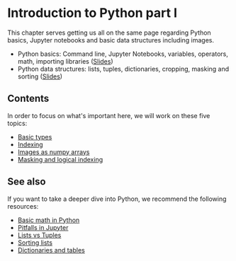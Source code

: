 # Introduction to Python part I

This chapter serves getting us all on the same page regarding Python basics, Jupyter notebooks and basic data structures including images.

* Python basics: Command line, Jupyter Notebooks, variables, operators, math, importing libraries ([Slides](./Python_basics.pdf))
* Python data structures: lists, tuples, dictionaries, cropping, masking and sorting ([Slides](./Python_data_structures.pdf))

## Contents

In order to focus on what's important here, we will work on these five topics:

- [Basic types](01_Basic_types.ipynb)
- [Indexing](02_cropping_lists.ipynb)
- [Images as numpy arrays](03_cropping_images.ipynb)
- [Masking and logical indexing](04_masking.ipynb)

## See also

If you want to take a deeper dive into Python, we recommend the following resources:

- [Basic math in Python](https://github.com/BiAPoL/Quantitative_Bio_Image_Analysis_with_Python_2022/blob/main/docs/day1a_Python_Introduction/02_Math_in_python.ipynb)
- [Pitfalls in Jupyter](https://github.com/BiAPoL/Quantitative_Bio_Image_Analysis_with_Python_2022/blob/main/docs/day1a_Python_Introduction/03_Dont_try_this_at_home.ipynb)
- [Lists vs Tuples](https://github.com/BiAPoL/Quantitative_Bio_Image_Analysis_with_Python_2022/blob/main/docs/day1a_Python_Introduction/05_lists_tuples.ipynb)
- [Sorting lists](https://github.com/BiAPoL/Quantitative_Bio_Image_Analysis_with_Python_2022/blob/main/docs/day1a_Python_Introduction/05b_sorting_lists.ipynb)
- [Dictionaries and tables](https://github.com/BiAPoL/Quantitative_Bio_Image_Analysis_with_Python_2022/blob/main/docs/day1a_Python_Introduction/06_Dictionaries_and_tables.ipynb)


